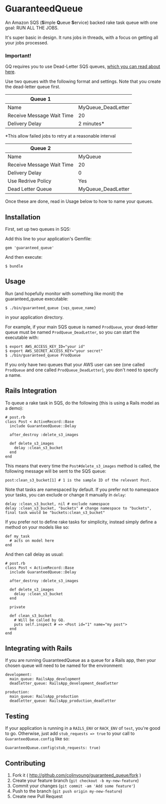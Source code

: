 # GuaranteedQueue

An Amazon SQS (<b>S</b>imple <b>Q</b>ueue <b>S</b>ervice) backed rake task queue with one goal: RUN ALL THE JOBS.

It's super basic in design. It runs jobs in threads, with a focus on getting all your jobs processed.

### Important!

GQ requires you to use Dead-Letter SQS queues, [which you can read about here](http://docs.aws.amazon.com/AWSSimpleQueueService/latest/SQSDeveloperGuide/SQSDeadLetterQueue.html).

Use two queues with the following format and settings. Note that you create the dead-letter queue first.

| Queue 1 ||
| ----------| ------------- |
| Name | MyQueue_DeadLetter |
| Receive Message Wait Time | 20 |
| Delivery Delay | 2 minutes* |

*This allow failed jobs to retry at a reasonable interval

| Queue 2 ||
| ---------|-------------- |
| Name | MyQueue |
| Receive Message Wait Time | 20 |
| Delivery Delay | 0 |
| Use Redrive Policy | Yes |
| Dead Letter Queue | MyQueue_DeadLetter |

Once these are done, read in Usage below to how to name your queues.

## Installation

First, set up two queues in SQS:

Add this line to your application's Gemfile:

    gem 'guaranteed_queue'

And then execute:

    $ bundle

## Usage

Run (and hopefully monitor with something like monit) the guaranteed_queue executable:

    $ ./bin/guaranteed_queue {sqs_queue_name}

in your application directory.

For example, if your main SQS queue is named `ProdQueue`, your dead-letter queue
must be named `ProdQueue_DeadLetter`, so you can start the executable with:

    $ export AWS_ACCESS_KEY_ID="your id"
    $ export AWS_SECRET_ACCESS_KEY="your secret"
    $ ./bin/guaranteed_queue ProdQueue

If you only have two queues that your AWS user can see (one called `ProdQueue` and one called `ProdQueue_DeadLetter`), you don't need to specify a name.

## Rails Integration

To queue a rake task in SQS, do the following (this is using a Rails model as a demo):

    # post.rb
    class Post < ActiveRecord::Base
      include GuaranteedQueue::Delay

      after_destroy :delete_s3_images

      def delete_s3_images
        delay :clean_s3_bucket
      end
    end

This means that every time the `Post#delete_s3_images` method is called, the following message will be sent to the SQS queue:

    post:clean_s3_bucket[1] # 1 is the sample ID of the relevant Post.

Note that tasks are namespaced by default. If you prefer not to namespace your tasks, you can exclude or change it manually in `delay`:

    delay :clean_s3_bucket, nil # exclude namespace
    delay :clean_s3_bucket, "buckets" # change namespace to "buckets", final task would be "buckets:clean_s3_bucket"

If you prefer not to define rake tasks for simplicity, instead simply define a method on your models like so:

    def my_task
      # acts on model here
    end

And then call delay as usual:

    # post.rb
    class Post < ActiveRecord::Base
      include GuaranteedQueue::Delay

      after_destroy :delete_s3_images

      def delete_s3_images
        delay :clean_s3_bucket
      end

      private

      def clean_s3_bucket
        # Will be called by GQ.
        puts self.inspect # => <Post id="1" name="my post">
      end
    end

## Integrating with Rails

If you are running GuaranteedQueue as a queue for a Rails app, then your chosen queue will need to be named for the environment:

    development:
      main_queue: RailsApp_development
      deadletter_queue: RailsApp_development_deadletter

    production:
      main_queue: RailsApp_production
      deadletter_queue: RailsApp_production_deadletter

## Testing

If your application is running in a `RAILS_ENV` or `RACK_ENV` of `test`, you're good to go. Otherwise, just add `stub_requests => true` to your call to `GuaranteedQueue.config` like so:

    GuaranteedQueue.config(stub_requests: true)

## Contributing

1. Fork it ( http://github.com/colinyoung/guaranteed_queue/fork )
2. Create your feature branch (`git checkout -b my-new-feature`)
3. Commit your changes (`git commit -am 'Add some feature'`)
4. Push to the branch (`git push origin my-new-feature`)
5. Create new Pull Request
